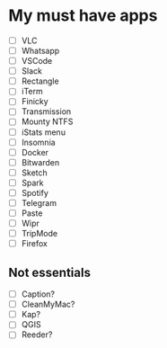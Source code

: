 # My must have apps

- [ ] VLC
- [ ] Whatsapp
- [ ] VSCode
- [ ] Slack
- [ ] Rectangle
- [ ] iTerm
- [ ] Finicky
- [ ] Transmission
- [ ] Mounty NTFS
- [ ] iStats menu
- [ ] Insomnia
- [ ] Docker
- [ ] Bitwarden
- [ ] Sketch
- [ ] Spark
- [ ] Spotify
- [ ] Telegram
- [ ] Paste
- [ ] Wipr
- [ ] TripMode
- [ ] Firefox

## Not essentials

- [ ] Caption?
- [ ] CleanMyMac?
- [ ] Kap?
- [ ] QGIS
- [ ] Reeder?
